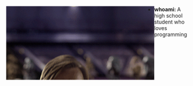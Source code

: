 <div>
  <img align="left" src="imgs/hello_there.gif">
  <ul style="margin-top: 2px">
    <li> <strong>whoami: </strong> A high school student who loves programming </li>
  </ul>
</div>
<!-- Coding Stats -->

<!--START_SECTION:waka-->
<!--END_SECTION:waka-->

